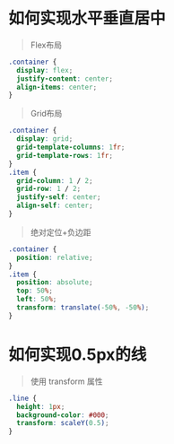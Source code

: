 # 如何实现水平垂直居中

> Flex布局

```css
.container {
  display: flex;
  justify-content: center;
  align-items: center;
}
```
> Grid布局

```css
.container {
  display: grid;
  grid-template-columns: 1fr;
  grid-template-rows: 1fr;
}
.item {
  grid-column: 1 / 2;
  grid-row: 1 / 2;
  justify-self: center;
  align-self: center;
}
```
> 绝对定位+负边距
```css
.container {
  position: relative;
}
.item {
  position: absolute;
  top: 50%;
  left: 50%;
  transform: translate(-50%, -50%);
}
```

# 如何实现0.5px的线

> 使用 transform 属性

```css
.line {
  height: 1px;
  background-color: #000;
  transform: scaleY(0.5);
}
```